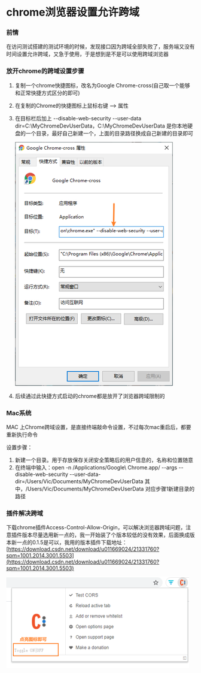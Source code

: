 # chrome浏览器设置允许跨域

### **前情**

在访问测试搭建的测试环境的时候，发现接口因为跨域全部失败了，服务端又没有时间设置允许跨域，又急于使用，于是想到是不是可以使用跨域浏览器

### 放开chrome的跨域设置步骤

1. 复制一个chrome快捷图标，改名为Google Chrome-cross(自己取一个能够和正常快捷方式区分的即可)
2. 在复制的Chrome的快捷图标上鼠标右键 --> 属性 
3. 在目标栏后加上 --disable-web-security --user-data dir=C:\MyChromeDevUserData，C:\MyChromeDevUserData 是你本地硬盘的一个目录，最好自己新建一个，上面的目录路径换成自己新建的目录即可

    ![演示图片](./step_img.png)

4. 后续通过此快捷方式启动的chrome都是放开了浏览器跨域限制的

### Mac系统

MAC 上Chrome跨域设置，是直接终端敲命令设置，不过每次mac重启后，都要重新执行命令

设置步骤：

1. 新建一个目录。用于存放保存关闭安全策略后的用户信息的，名称和位置随意
2. 在终端中输入：open -n /Applications/Google\ Chrome.app/ --args --disable-web-security --user-data-dir=/Users/Vic/Documents/MyChromeDevUserData
其中，/Users/Vic/Documents/MyChromeDevUserData 对应步骤1新建目录的路径

### 插件解决跨域

下载chrome插件Access-Control-Allow-Origin，可以解决浏览器跨域问题，注意插件版本尽量选用新一点的，我一开始装了个版本较低的没有效果，后面换成版本新一点的0.1.5是可以，我用的版本插件下载地址：[https://download.csdn.net/download/u011669024/21331760?spm=1001.2014.3001.5503](https://download.csdn.net/download/u011669024/21331760?spm=1001.2014.3001.5503)

![插件界面截图](./plugin_img.png)

